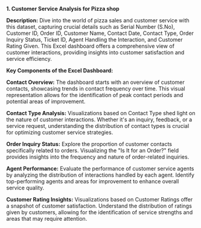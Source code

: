 **1. Customer Service Analysis for Pizza shop**

**Description:**
Dive into the world of pizza sales and customer service with this dataset, capturing crucial details such as Serial Number (S.No), Customer ID, Order ID, Customer Name, Contact Date, Contact Type, Order Inquiry Status, Ticket ID, Agent Handling the Interaction, and Customer Rating Given. This Excel dashboard offers a comprehensive view of customer interactions, providing insights into customer satisfaction and service efficiency.

**Key Components of the Excel Dashboard:**

**Contact Overview:** The dashboard starts with an overview of customer contacts, showcasing trends in contact frequency over time. This visual representation allows for the identification of peak contact periods and potential areas of improvement.

**Contact Type Analysis:** Visualizations based on Contact Type shed light on the nature of customer interactions. Whether it's an inquiry, feedback, or a service request, understanding the distribution of contact types is crucial for optimizing customer service strategies.

**Order Inquiry Status:** Explore the proportion of customer contacts specifically related to orders. Visualizing the "Is It for an Order?" field provides insights into the frequency and nature of order-related inquiries.

**Agent Performance:** Evaluate the performance of customer service agents by analyzing the distribution of interactions handled by each agent. Identify top-performing agents and areas for improvement to enhance overall service quality.

**Customer Rating Insights:** Visualizations based on Customer Ratings offer a snapshot of customer satisfaction. Understand the distribution of ratings given by customers, allowing for the identification of service strengths and areas that may require attention.
